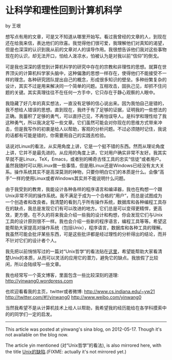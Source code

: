 让科学和理性回到计算机科学
==========================

by 王垠


想写点有用的文章，可是又不知道从哪里开始写。看过我曾经的文章的人，到现在还在给我来信，表达他们的欣喜。我觉得他们很可爱，我理解他们对真知的渴望，但是也深深的认识到我从前的文章对人的误导作用。我很想告诉他们我对这些事物现在的认识，却无法开口，怕给人泼凉水，怕被认为是对我以前“信仰”的倒戈。

可是我也深深的感觉到计算机科学的研究中存在的宗教和非理性的思想。就算在世界顶尖的计算机科学家头脑中，这种偏激的思想一样存在，使得他们不能接受不一样的理念。各种研究团队提出自己的概念，形成很多知识的壁垒。多种纷繁复杂的设计，其实不过是用来解决同一个简单的问题。互相攻击，固执己见，却抓不住问题的关键。其实真理往往不在任何一方手中，它只存在于静心观察的人眼中。

我隐藏了好几年的真实想法，一直没有足够的信心说出来。因为我怕自己是错的，我不想给人错误的思想。直到现在，我终于有了足够的证据，证明我的一些想法的正确。我蓄积了足够的勇气，可以直抒己见，不再怕误导人。是科学和理性给了我这种勇气，所以我决定写一些文章。它们虽然可能会对你现在的思维方式带来冲击，但是我写作的初衷是给人以帮助，客观的分析问题。不过必须随时记住，我说的话都有可能是错的，你需要用自己的实践去检验。

话说对Linux的看法，从实用角度上讲，它是一个挺不错的东西。然而从理论角度上讲，它并不是最先进的。从应用的角度上讲，它对用户确实非常不友好。我其实早就不是Linux，TeX，Emacs，或者别的稀奇古怪工具的忠实“信徒”或者用户。虽然我随时可以用Linux做一些事情，但是用Linux还是Windows已经没有太大关系。操作系统其实不是高深莫测的神物，只要你明白它们的本质是什么。会像“高手”一样的使用Linux或者Windows其实并不能说明什么问题。

由于我受到的教育，我能设计各种各样的程序语言和编译器，我也在构想一个跟Unix非常不同的操作系统。我不满足于成为一个合格的“用户”，而总是试图成为一个创造者和改良者。我清楚的看到几乎所有操作系统，数据库和各种编程工具存在的缺点，我总是发现它们有可以改进的地方。它们总是可以变得更精悍，更高效，更方便。在不久的将来我会介绍一些我的设计和构想，你会发现它们与Unix工具的设计原则很不一样。我也会介绍一些新的程序语言，编程工具等等。希望这能帮助大家提高对操作系统（包括Unix），程序语言，数据库和各种工具的理解。我虽然可能会批评某些东西，可是这些批评都是经过理性的分析得出的结论，而并不针对它们的设计者个人。

我先把以前悄悄写过的一篇对“Unix哲学”的看法贴在[这里][0]，希望能帮助大家看清楚Unix的本质，从而可以灵活的应用它的潜力，避免它的缺点。我放假了比较闲，所以会陆续写一些文章。

[0]: http://blog.sina.com.cn/s/blog_5d90e82f01014k5j.html

我也经常写一个英文博客，里面包含一些比较深刻的道理:
http://yinwang0.wordpress.com

也欢迎看看我的主页，twitter或者微博:
http://www.cs.indiana.edu/~yw21
http://twitter.com/#!/yinwang0
http://www.weibo.com/yinwang0

当然我希望不是从计算机技术上给人以帮助，我希望我的经历能给在各学科摸索中的的同学们一定的启发。


---------------

This article was posted at yinwang's sina blog,
on 2012-05-17.
Though it's not available on the blog now.

The article yin mentioned (对“Unix哲学”的看法), is also mirrored here, with the title [Unix的缺陷][].(FIXME: actually it's not mirrored yet.)

[Unix的缺陷]: Unix的缺陷.md
